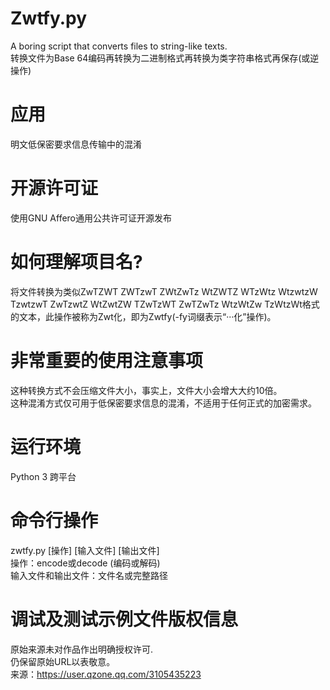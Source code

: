 # Zwtfy.py
A boring script that converts files to string-like texts.  
转换文件为Base 64编码再转换为二进制格式再转换为类字符串格式再保存(或逆操作)  
# 应用
明文低保密要求信息传输中的混淆  
# 开源许可证
使用GNU Affero通用公共许可证开源发布  
# 如何理解项目名?
将文件转换为类似ZwTZWT ZWTzwT ZWtZwTz WtZWTZ WTzWtz WtzwtzW TzwtzwT ZwTzwtZ WtZwtZW TZwTzWT ZwTZwTz WtzWtZw TzWtzWt格式的文本，此操作被称为Zwt化，即为Zwtfy(-fy词缀表示“···化”操作)。  
# 非常重要的使用注意事项
这种转换方式不会压缩文件大小，事实上，文件大小会增大大约10倍。  
这种混淆方式仅可用于低保密要求信息的混淆，不适用于任何正式的加密需求。  
# 运行环境
Python 3 跨平台  
# 命令行操作
zwtfy.py [操作] [输入文件] [输出文件]  
操作：encode或decode (编码或解码)  
输入文件和输出文件：文件名或完整路径  
# 调试及测试示例文件版权信息
原始来源未对作品作出明确授权许可.  
仍保留原始URL以表敬意。  
来源：https://user.qzone.qq.com/3105435223  